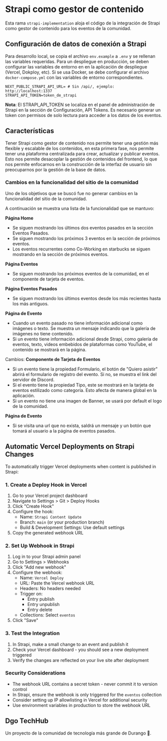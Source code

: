 # Strapi como gestor de contenido

Esta rama `strapi-implementation` aloja el código de la integración de Strapi como gestor de contenido para los eventos de la comunidad.

## Configuración de datos de conexión a Strapi
Para desarrollo local, se copia el archivo `env.example` a `.env` y se rellenan las variables requeridas. Para un despliegue en producción, se deben configurar las variables de entorno en en la aplicación de despliegue (Vercel, Dokploy, etc). Si se usa Docker, se debe configurar el archivo `docker-compose.yml` con las variables de entorno correspondientes.
```
NEXT_PUBLIC_STRAPI_API_URL= # Sin /api/, ejemplo: http://localhost:1337
STRAPI_API_TOKEN=token_de_strapi
```
**Nota**: El STRAPI_API_TOKEN se localiza en el panel de administración de Strapi en la sección de Configuración, API Tokens. Es necesario generar un token con permisos de solo lectura para acceder a los datos de los eventos.


## Características
Tener Strapi como gestor de contenido nos permite tener una gestión más flexible y escalable de los contenidos, en esta primera fase, nos permite tener una plataforma centralizada para crear, actualizar y publicar eventos. Esto nos permite desacoplar la gestión de contenidos del frontend, lo que nos permite enfocarnos en la construcción de la interfaz de usuario sin preocuparnos por la gestión de la base de datos.

### Cambios en la funcionalidad del sitio de la comunidad
Uno de los objetivos que se buscó fue no generar cambios en la funcionalidad del sitio de la comunidad.

A continuación se muestra una lista de la funcionalidad que se mantuvo:

**Página Home**
- Se siguen mostrando los últimos dos eventos pasados en la sección Eventos Pasados.
- Se siguen mostrando los próximos 3 eventos en la sección de próximos eventos.
- Los eventos recurrentes como Co-Working en starbucks se siguen mostrando en la sección de próximos eventos.

**Página Eventos**
- Se siguen mostrando los próximos eventos de la comunidad, en el componente de tarjeta de eventos.

**Página Eventos Pasados**
- Se siguen mostrando los últimos eventos desde los más recientes hasta los más antiguos.

**Página de Evento**
- Cuando un evento pasado no tiene información adicional como imágenes o texto. Se muestra un mensaje indicando que la galería de imágenes no tiene contenido.
- Si un evento tiene información adicional desde Strapi, como galería de eventos, texto, videos embebidos de plataformas como YouTube, el contenido se mostrará en la página.

Cambios:
**Componente de Tarjeta de Eventos**
- Si un evento tiene la propiedad Formulario, el botón de "Quiero asistir" abrirá el formulario de registro del evento. Si no, se muestra el link del servidor de Discord.
- Si el evento tiene la propiedad Tipo, este se mostrará en la tarjeta de eventos estilizado como categoría. Esto afecta de manera global en la aplicación.
- Si un evento no tiene una imagen de Banner, se usará por default el logo de la comunidad.

**Página de Evento**
- Si se visita una url que no exista, saldrá un mensaje y un botón que tomará al usuario a la página de eventos pasados.

## Automatic Vercel Deployments on Strapi Changes

To automatically trigger Vercel deployments when content is published in Strapi:

### 1. Create a Deploy Hook in Vercel
1. Go to your Vercel project dashboard
2. Navigate to Settings > Git > Deploy Hooks
3. Click "Create Hook"
4. Configure the hook:
   - Name: `Strapi Content Update`
   - Branch: `main` (or your production branch)
   - Build & Development Settings: Use default settings
5. Copy the generated webhook URL

### 2. Set Up Webhook in Strapi
1. Log in to your Strapi admin panel
2. Go to Settings > Webhooks
3. Click "Add new webhook"
4. Configure the webhook:
   - Name: `Vercel Deploy`
   - URL: Paste the Vercel webhook URL
   - Headers: No headers needed
   - Trigger on:
     - Entry publish
     - Entry unpublish
     - Entry delete
   - Collections: Select `eventos`
5. Click "Save"

### 3. Test the Integration
1. In Strapi, make a small change to an event and publish it
2. Check your Vercel dashboard - you should see a new deployment triggered
3. Verify the changes are reflected on your live site after deployment

### Security Considerations
- The webhook URL contains a secret token - never commit it to version control
- In Strapi, ensure the webhook is only triggered for the `eventos` collection
- Consider setting up IP allowlisting in Vercel for additional security
- Use environment variables in production to store the webhook URL

## Dgo TechHub
Un proyecto de la comunidad de tecnología más grande de Durango 🦂.
